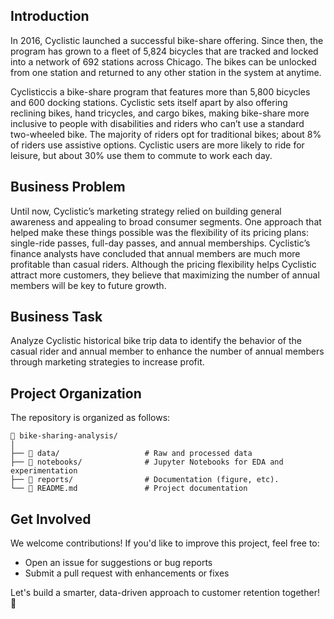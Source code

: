 Introduction
-------------
In 2016, Cyclistic launched a successful bike-share offering. Since then, the program has grown to a fleet of 5,824 bicycles that are tracked and locked into a network of 692 stations across Chicago. The bikes can be unlocked from one station and returned to any other station in the system at anytime.

Cyclisticcis a bike-share program that features more than 5,800 bicycles and 600 docking stations. Cyclistic sets itself apart by also offering reclining bikes, hand tricycles, and cargo bikes, making bike-share more inclusive to people with disabilities and riders who can’t use a standard two-wheeled bike. The majority of riders opt for traditional bikes; about 8% of riders use assistive options. Cyclistic users are more likely to ride for leisure, but about 30% use them to commute to work each day. 

Business Problem 
------------
Until now, Cyclistic’s marketing strategy relied on building general awareness and appealing to broad consumer segments. One approach that helped make these things possible was the flexibility of its pricing plans: single-ride passes, full-day passes, and annual memberships. Cyclistic’s finance analysts have concluded that annual members are much more profitable than casual riders. Although the pricing flexibility helps Cyclistic attract more customers, they believe that maximizing the number of annual members will be key to future growth.

Business Task
------------
Analyze Cyclistic historical bike trip data to identify the behavior of the casual rider and annual member to enhance the number of annual members through marketing strategies to increase profit.

Project Organization
------------


The repository is organized as follows:

    📁 bike-sharing-analysis/
    │
    ├── 📁 data/                   # Raw and processed data
    ├── 📁 notebooks/              # Jupyter Notebooks for EDA and experimentation
    ├── 📁 reports/                # Documentation (figure, etc).
    └── 📄 README.md               # Project documentation
    

Get Involved
------------

We welcome contributions! If you'd like to improve this project, feel free to:
- Open an issue for suggestions or bug reports
- Submit a pull request with enhancements or fixes

Let's build a smarter, data-driven approach to customer retention together! 🎯

